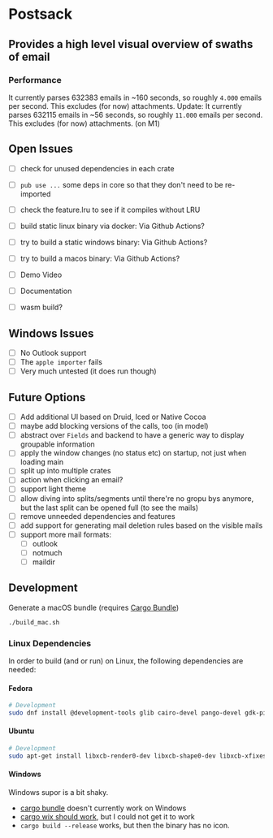 # Postsack

## Provides a high level visual overview of swaths of email

### Performance

It currently parses 632383 emails in ~160 seconds, so roughly `4.000` emails per second. This excludes (for now) attachments.
Update: It currently parses 632115 emails in ~56 seconds, so roughly `11.000` emails per second. This excludes (for now) attachments. (on M1)

## Open Issues

- [ ] check for unused dependencies in each crate
- [ ] `pub use ...` some deps in core so that they don't need to be re-imported
- [ ] check the feature.lru to see if it compiles without LRU
- [ ] build static linux binary via docker: Via Github Actions?
- [ ] try to build a static windows binary: Via Github Actions?
- [ ] try to build a macos binary: Via Github Actions?
- [ ] Demo Video
- [ ] Documentation
- [ ] wasm build?


## Windows Issues

- [ ] No Outlook support
- [ ] The `apple importer` fails
- [ ] Very much untested (it does run though)

## Future Options

- [ ] Add additional UI based on Druid, Iced or Native Cocoa
- [ ] maybe add blocking versions of the calls, too (in model)
- [ ] abstract over `Fields` and backend to have a generic way to display groupable information
- [ ] apply the window changes (no status etc) on startup, not just when loading main
- [ ] split up into multiple crates
- [ ] action when clicking an email?
- [ ] support light theme
- [ ] allow diving into splits/segments until there're no gropu bys anymore, but the last split can be opened full (to see the mails)
- [ ] remove unneeded dependencies and features
- [ ] add support for generating mail deletion rules based on the visible mails
- [ ] support more mail formats:
  - [ ] outlook
  - [ ] notmuch
  - [ ] maildir

## Development

Generate a macOS bundle (requires [Cargo Bundle](https://github.com/burtonageo/cargo-bundle))

``` sh
./build_mac.sh
```

### Linux Dependencies

In order to build (and or run) on Linux, the following dependencies are needed:

#### Fedora

``` sh
# Development
sudo dnf install @development-tools glib cairo-devel pango-devel gdk-pixbux2-devel atk-devel gtk3 gtk3-devel libsqlite3x-devel
```

#### Ubuntu

``` sh
# Development
sudo apt-get install libxcb-render0-dev libxcb-shape0-dev libxcb-xfixes0-dev libspeechd-dev libxkbcommon-dev libssl-dev libsqlite3-dev
```


#### Windows

Windows supor is a bit shaky.

- [cargo bundle](https://github.com/burtonageo/cargo-bundle/issues/77) doesn't currently work on Windows
- [cargo wix should work](https://github.com/volks73/cargo-wix), but I could not get it to work
- `cargo build --release` works, but then the binary has no icon.